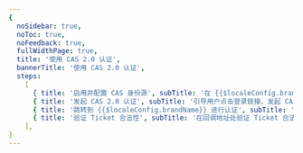 ```yaml
---
{
  noSidebar: true,
  noToc: true,
  noFeedback: true,
  fullWidthPage: true,
  title: '使用 CAS 2.0 认证',
  bannerTitle: '使用 CAS 2.0 认证',
  steps:
    [
      { title: '启用并配置 CAS 身份源', subTitle: '在 {{$localeConfig.brandName}} 控制台中启用并配置 CAS 身份源' },
      { title: '发起 CAS 2.0 认证', subTitle: '引导用户点击登录链接，发起 CAS 2.0 认证' },
      { title: '跳转到 {{$localeConfig.brandName}} 进行认证', subTitle: '用户在 {{$localeConfig.brandName}} 提供的登录页面进行认证' },
      { title: '验证 Ticket 合法性', subTitle: '在回调地址处验证 Ticket 合法性并获取用户身份信息' },
    ],
}
---
```


<IntegrationDetail/>
